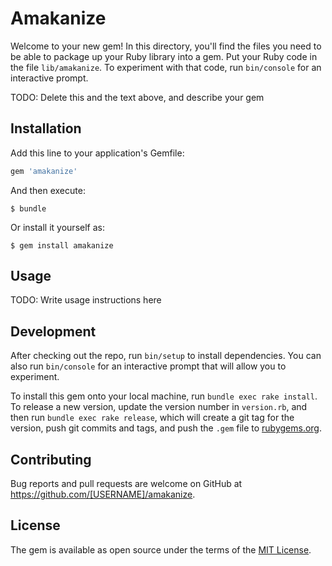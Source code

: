 # Amakanize

Welcome to your new gem! In this directory, you'll find the files you need to be able to package up your Ruby library into a gem. Put your Ruby code in the file `lib/amakanize`. To experiment with that code, run `bin/console` for an interactive prompt.

TODO: Delete this and the text above, and describe your gem

## Installation

Add this line to your application's Gemfile:

```ruby
gem 'amakanize'
```

And then execute:

    $ bundle

Or install it yourself as:

    $ gem install amakanize

## Usage

TODO: Write usage instructions here

## Development

After checking out the repo, run `bin/setup` to install dependencies. You can also run `bin/console` for an interactive prompt that will allow you to experiment.

To install this gem onto your local machine, run `bundle exec rake install`. To release a new version, update the version number in `version.rb`, and then run `bundle exec rake release`, which will create a git tag for the version, push git commits and tags, and push the `.gem` file to [rubygems.org](https://rubygems.org).

## Contributing

Bug reports and pull requests are welcome on GitHub at https://github.com/[USERNAME]/amakanize.


## License

The gem is available as open source under the terms of the [MIT License](http://opensource.org/licenses/MIT).

